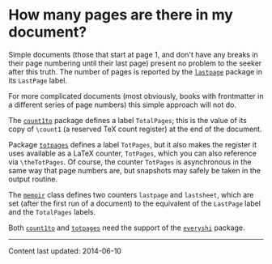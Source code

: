 # How many pages are there in my document?

Simple documents (those that start at page 1, and don't have any
breaks in their page numbering until their last page) present no
problem to the seeker after this truth.  The number of pages is
reported by the [`lastpage`](https://ctan.org/pkg/lastpage) package in its `LastPage` label.

For more complicated documents (most obviously, books with frontmatter
in a different series of page numbers) this simple approach will not
do.

The [`count1to`](https://ctan.org/pkg/count1to) package defines a label `TotalPages`; this is
the value of its copy of `\count1` (a reserved TeX count
register) at the end of the document.

Package [`totpages`](https://ctan.org/pkg/totpages) defines a label `TotPages`, but it also
makes the register it uses available as a LaTeX counter,
`TotPages`, which you can also reference via `\theTotPages`.  Of
course, the counter `TotPages` is asynchronous in the same way that
page numbers are, but snapshots may safely be taken in the output
routine.

The [`memoir`](https://ctan.org/pkg/memoir) class defines two counters `lastpage` and
`lastsheet`, which are set (after the first run of a document)
to the equivalent of the `LastPage` label and the
`TotalPages` labels.

Both [`count1to`](https://ctan.org/pkg/count1to) and [`totpages`](https://ctan.org/pkg/totpages) need the support of
the [`everyshi`](https://ctan.org/pkg/everyshi) package.


----

Content last updated: 2014-06-10
